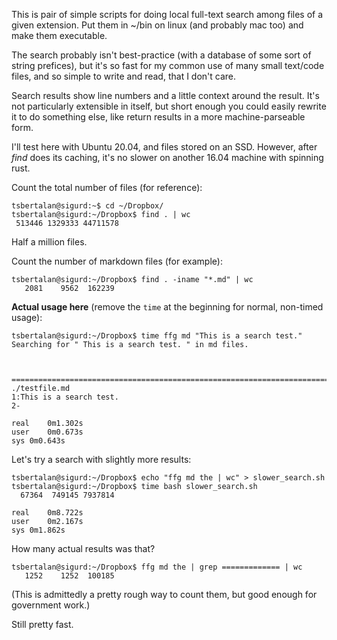 This is pair of simple scripts for doing local full-text search among files of a given extension. Put them in ~/bin on linux (and probably mac too) and make them executable.

The search probably isn't best-practice (with a database of  some sort of string prefices), but it's so fast for my common use of many small text/code files, and so simple to write and read, that I don't care.

Search results show line numbers and a little context around the result. It's not particularly extensible in itself, but short enough you could easily rewrite it to do something else, like return results in a more machine-parseable form.

I'll test here with Ubuntu 20.04, and files stored on an SSD. However, after *find* does its caching, it's no slower on another 16.04 machine with spinning rust.

Count the total number of files (for reference):

```shell
tsbertalan@sigurd:~$ cd ~/Dropbox/
tsbertalan@sigurd:~/Dropbox$ find . | wc
 513446 1329333 44711578

```

Half a million files.

Count the number of markdown files (for example):

```shell
tsbertalan@sigurd:~/Dropbox$ find . -iname "*.md" | wc
   2081    9562  162239
```

**Actual usage here** (remove the `time` at the beginning for normal, non-timed usage):

```shell
tsbertalan@sigurd:~/Dropbox$ time ffg md "This is a search test."
Searching for " This is a search test. " in md files.



===============================================================================
./testfile.md
1:This is a search test.
2-

real	0m1.302s
user	0m0.673s
sys	0m0.643s
```

Let's try a search with slightly more results:

```shell
tsbertalan@sigurd:~/Dropbox$ echo "ffg md the | wc" > slower_search.sh
tsbertalan@sigurd:~/Dropbox$ time bash slower_search.sh 
  67364  749145 7937814

real	0m8.722s
user	0m2.167s
sys	0m1.862s
```

How many actual results was that?
```shell
tsbertalan@sigurd:~/Dropbox$ ffg md the | grep ============= | wc
   1252    1252  100185
```

(This is admittedly a pretty rough way to count them, but good enough for government work.)

Still pretty fast.

